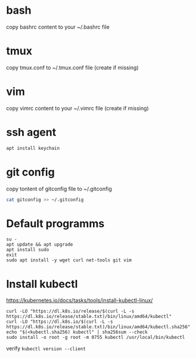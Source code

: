 # bash
copy bashrc content to your ~/.bashrc file
# tmux
copy tmux.conf to ~/.tmux.conf file (create if missing)
# vim
copy vimrc content to your ~/.vimrc file (create if missing)
# ssh agent
```bash
apt install keychain
```
# git config
copy tontent of gitconfig file to ~/.gitconfig
```bash
cat gitconfig >> ~/.gitconfig
```
# Default programms
```
su - 
apt update && apt upgrade
apt install sudo
exit
sudo apt install -y wget curl net-tools git vim
```
# Install kubectl
https://kubernetes.io/docs/tasks/tools/install-kubectl-linux/
```
curl -LO "https://dl.k8s.io/release/$(curl -L -s https://dl.k8s.io/release/stable.txt)/bin/linux/amd64/kubectl"
curl -LO "https://dl.k8s.io/$(curl -L -s https://dl.k8s.io/release/stable.txt)/bin/linux/amd64/kubectl.sha256"
echo "$(<kubectl.sha256) kubectl" | sha256sum --check
sudo install -o root -g root -m 0755 kubectl /usr/local/bin/kubectl
```
verify `kubectl version --client`

